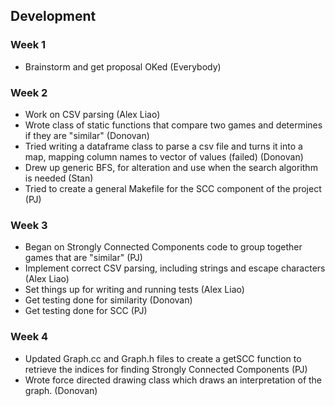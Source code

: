 ## Development

### Week 1
- Brainstorm and get proposal OKed (Everybody)

### Week 2
- Work on CSV parsing (Alex Liao)
- Wrote class of static functions that compare two games and determines if they are "similar" (Donovan)
- Tried writing a dataframe class to parse a csv file and turns it into a map, mapping column names to vector of values (failed) (Donovan)
- Drew up generic BFS, for alteration and use when the search algorithm is needed (Stan)
- Tried to create a general Makefile for the SCC component of the project (PJ)

### Week 3
- Began on Strongly Connected Components code to group together games that are "similar" (PJ)
- Implement correct CSV parsing, including strings and escape characters (Alex Liao)
- Set things up for writing and running tests (Alex Liao)
- Get testing done for similarity (Donovan)
- Get testing done for SCC (PJ)

### Week 4
- Updated Graph.cc and Graph.h files to create a getSCC function to retrieve the indices for finding Strongly Connected Components (PJ)
- Wrote force directed drawing class which draws an interpretation of the graph. (Donovan)
  
